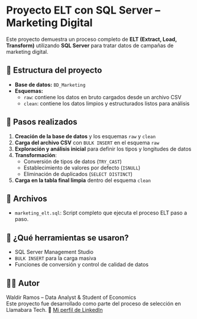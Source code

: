 # Proyecto ELT con SQL Server – Marketing Digital

Este proyecto demuestra un proceso completo de **ELT (Extract, Load, Transform)** utilizando **SQL Server** para tratar datos de campañas de marketing digital.

## 🧩 Estructura del proyecto

- **Base de datos:** `BD_Marketing`
- **Esquemas:** 
  - `raw`: contiene los datos en bruto cargados desde un archivo CSV
  - `clean`: contiene los datos limpios y estructurados listos para análisis

## 📌 Pasos realizados

1. **Creación de la base de datos** y los esquemas `raw` y `clean`
2. **Carga del archivo CSV** con `BULK INSERT` en el esquema `raw`
3. **Exploración y análisis inicial** para definir los tipos y longitudes de datos
4. **Transformación**:
   - Conversión de tipos de datos (`TRY_CAST`)
   - Establecimiento de valores por defecto (`ISNULL`)
   - Eliminación de duplicados (`SELECT DISTINCT`)
5. **Carga en la tabla final limpia** dentro del esquema `clean`

## 📂 Archivos

- `marketing_elt.sql`: Script completo que ejecuta el proceso ELT paso a paso.

## 🧠 ¿Qué herramientas se usaron?

- SQL Server Management Studio
- `BULK INSERT` para la carga masiva
- Funciones de conversión y control de calidad de datos

## 🙋‍♂️ Autor

Waldir Ramos – Data Analyst & Student of Economics  
Este proyecto fue desarrollado como parte del proceso de selección en Llamabara Tech.
🔗 [Mi perfil de LinkedIn](https://www.linkedin.com/in/waldirframossoto/) 